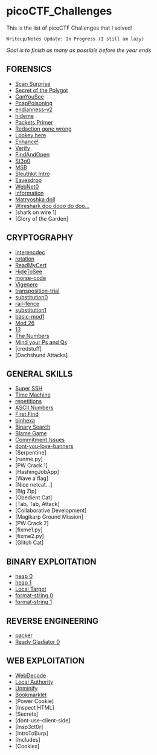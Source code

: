 # picoCTF_Challenges
This is the list of picoCTF Challenges that I solved! 

`Writeup/Notes Update: In Progress (I still am lazy)`

*Goal is to finish as many as possible before the year ends* 

## FORENSICS
- [Scan Surprise](Forensics/Scan-Surprise.md)
- [Secret of the Polygot](Forensics/Secret-of-the-Polygot.md)
- [CanYouSee](Forensics/CanYouSee.md)
- [PcapPoisoning](Forensics/PcapPoisoning.md)
- [endianness-v2](Forensics/endianness-v2.md)
- [hideme](Forensics/hideme.md)
- [Packets Primer](Forensics/Packets-Primer.md)
- [Redaction gone wrong](Forensics/Redaction-gone-wrong.md)
- [Lookey here](Forensics/Lookey-here.md)
- [Enhance!](Forensics/Enhance!.md)
- [Verify](Forensics/Verify.md)
- [FindAndOpen](Forensics/FindAndOpen.md)
- [St3g0](Forensics/St3g0.md)
- [MSB](Forensics/MSB.md)
- [Sleuthkit Intro](Forensics/Sleuthkit-Intro.md)
- [Eavesdrop](Forensics/Eavesdrop.md)
- [WebNet0](Forensics/WebNet0.md)
- [information](Forensics/information.md)
- [Matryoshka doll](Forensics/Matryoshka-doll.md)
- [Wireshark doo dooo do doo...](Forensics/Wireshark-doo-doo.md)
- [shark on wire 1]
- [Glory of the Garden]

## CRYPTOGRAPHY
- [interencdec](Cryptography/interencdec.md)
- [rotation](Cryptography/rotation.md)
- [ReadMyCert](Cryptography/ReadMyCert.md)
- [HideToSee](Cryptography/HideToSee.md)
- [morse-code](Cryptography/morse-code.md)
- [Vigenere](Cryptography/Vigenere.md)
- [transposition-trial](Cryptography/transposition-trial.md)
- [substitution0](Cryptography/substitution0.md)
- [rail-fence](Cryptography/rail-fence.md)
- [substitution1](Cryptography/substitution1.md)
- [basic-mod1](Cryptography/basic-mod1.md)
- [Mod 26](Cryptography/mod-26.md)
- [13](Cryptography/13.md)
- [The Numbers](Cryptography/The-Numbers.md)
- [Mind your Ps and Qs](Cryptography/Mind-Your-Ps-and-Qs.md)
- [credstuff]
- [Dachshund Attacks]

## GENERAL SKILLS
- [Super SSH](General_Skills/SuperSSH.md)
- [Time Machine](General_Skills/Time-Machine.md)
- [repetitions](General_Skills/repetitions.md)
- [ASCII Numbers](General_Skills/ASCII-Numbers.md)
- [First Find](General_Skills/First-Find.md)
- [binhexa](General_Skills/binhexa.md)
- [Binary Search](General_Skills/Binary-Search.md)
- [Blame Game](General_Skills/Blame-Game.md)
- [Commitment Issues](General_Skills/Commitment-Issues.md)
- [dont-you-love-banners](General_Skills/dont-you-love-banners.md)
- [Serpentine]
- [runme.py]
- [PW Crack 1]
- [HashingJobApp]
- [Wave a flag]
- [Nice netcat...]
- [Big Zip]
- [Obedient Cat]
- [Tab, Tab, Attack]
- [Collaborative Development]
- [Magikarp Ground Mission]
- [PW Crack 2]
- [fixme1.py]
- [fixme2.py]
- [Glitch Cat]

## BINARY EXPLOITATION
- [heap 0](Binary_Exploitation/heap-0.md)
- [heap 1](Binary_Exploitation/heap-1.md)
- [Local Target](Binary_Exploitation/Local-Target.md)
- [format-string 0](Binary_Exploitation/format-string0.md)
- [format-string 1](Binary_Exploitation/format-string1.md)

## REVERSE ENGINEERING
- [packer](Reverse_Engineering/packer.md)
- [Ready Gladiator 0](Reverse_Engineering/Ready-Gladiator-0.md)

## WEB EXPLOITATION
- [WebDecode](Web_Exploitation/WebDecode.md)
- [Local Authority](Web_Exploitation/Local-Authority.md)
- [Unminify](Web_Exploitation/Unminify.md)
- [Bookmarklet](Web_Exploitation/Bookmarklet.md)
- [Power Cookie]
- [Inspect HTML]
- [Secrets]
- [dont-use-client-side]
- [Insp3ct0r]
- [IntroToBurp]
- [Includes]
- [Cookies]
